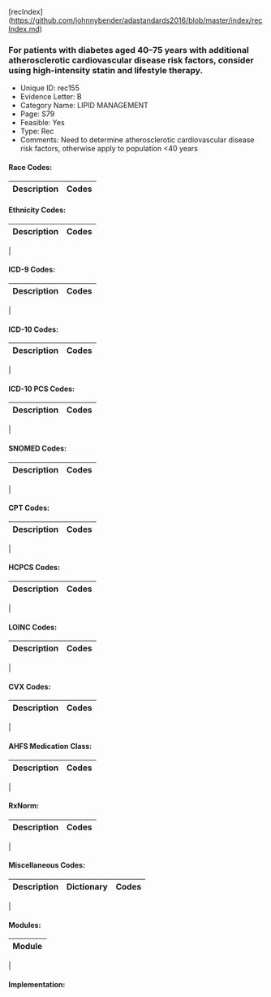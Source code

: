 [recIndex] (https://github.com/johnnybender/adastandards2016/blob/master/index/recIndex.md)

### **For patients with diabetes aged 40–75 years with additional atherosclerotic cardiovascular disease risk factors, consider using high-intensity statin and lifestyle therapy.**
* Unique ID: rec155
* Evidence Letter: B
* Category Name: LIPID MANAGEMENT
* Page: S79
* Feasible: Yes
* Type: Rec
* Comments: Need to determine atherosclerotic cardiovascular disease risk factors, otherwise apply to population <40 years

#### Race Codes:

Description | Codes
----------- | -----


#### Ethnicity Codes:

Description | Codes
----------- | -----
|

#### ICD-9 Codes:

Description | Codes
----------- | -----
|

#### ICD-10 Codes:

Description | Codes
----------- | -----
|

#### ICD-10 PCS Codes:

Description | Codes
----------- | -----
|

#### SNOMED Codes:

Description | Codes
----------- | -----
|

#### CPT Codes:

Description | Codes
----------- | -----
|

#### HCPCS Codes:

Description | Codes
----------- | -----
|

#### LOINC Codes:

Description | Codes
----------- | -----
|

#### CVX Codes:

Description | Codes
----------- | -----
|

#### AHFS Medication Class:

Description | Codes
----------- | -----
|

#### RxNorm:

Description | Codes
----------- | -----
|

#### Miscellaneous Codes:

Description | Dictionary | Codes
----------- | ---------- | -----
|

#### Modules:

Module |
------ |
|

#### Implementation:
